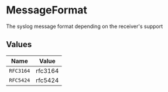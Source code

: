 # MessageFormat

The syslog message format depending on the receiver's support


## Values

| Name      | Value     |
| --------- | --------- |
| `RFC3164` | rfc3164   |
| `RFC5424` | rfc5424   |